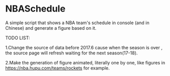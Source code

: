 # NBASchedule
A simple script that shows a NBA team's schedule in console (and in Chinese) and generate a figure based on it.

TODO LIST:

1.Change the source of data before 2017.6 cause when the season is over , the source page will refresh waiting for the next season(17-18).

2.Make the generation of figure animated, literally one by one, like figures in https://nba.hupu.com/teams/rockets for example.
